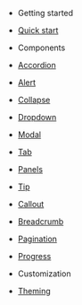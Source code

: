 - Getting started
 - [Quick start](/quickstart)

- Components
 - [Accordion](/accordion)
 - [Alert](/alert)
 - [Collapse](/collapse)
 - [Dropdown](/dropdown)
 - [Modal](/modal)
 - [Tab](/tab)
 - [Panels](/panels)
 - [Tip](/tip)
 - [Callout](/callout)
 - [Breadcrumb](/breadcrumb)
 - [Pagination](/pagination)
 - [Progress](/progress)

- Customization
 - [Theming](/styles)
